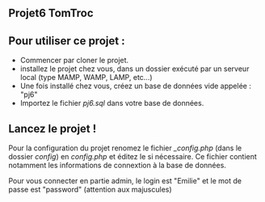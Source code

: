 ## Projet6 TomTroc

## Pour utiliser ce projet : 

- Commencer par cloner le projet. 
- installez le projet chez vous, dans un dossier exécuté par un serveur local (type MAMP, WAMP, LAMP, etc...)
- Une fois installé chez vous, créez un base de données vide appelée : "pj6"
- Importez le fichier _pj6.sql_ dans votre base de données.

## Lancez le projet ! 

Pour la configuration du projet renomez le fichier _\_config.php_ (dans le dossier _config_) en _config.php_ et éditez le si nécessaire. 
Ce fichier contient notamment les informations de connextion à la base de données. 

Pour vous connecter en partie admin, le login est "Emilie" et le mot de passe est "password" (attention aux majuscules)

